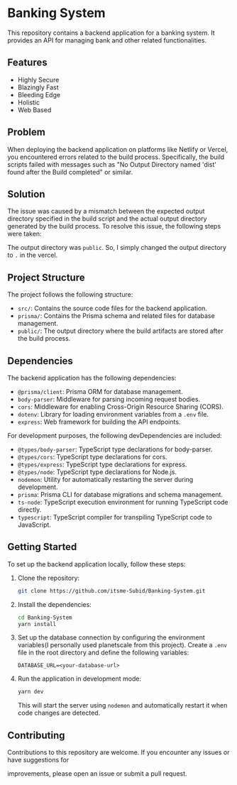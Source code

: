 # Banking System

This repository contains a backend application for a banking system. It provides an API for managing bank and other related functionalities.

## Features

- Highly Secure
- Blazingly Fast
- Bleeding Edge
- Holistic
- Web Based

## Problem

When deploying the backend application on platforms like Netlify or Vercel, you encountered errors related to the build process. Specifically, the build scripts failed with messages such as "No Output Directory named 'dist' found after the Build completed" or similar.

## Solution

The issue was caused by a mismatch between the expected output directory specified in the build script and the actual output directory generated by the build process. To resolve this issue, the following steps were taken:

<!-- changed output directory to '.' in vercel -->

The output directory was `public`. So, I simply changed the output directory to `.` in the vercel.

## Project Structure

The project follows the following structure:

- `src/`: Contains the source code files for the backend application.
- `prisma/`: Contains the Prisma schema and related files for database management.
- `public/`: The output directory where the build artifacts are stored after the build process.

## Dependencies

The backend application has the following dependencies:

- `@prisma/client`: Prisma ORM for database management.
- `body-parser`: Middleware for parsing incoming request bodies.
- `cors`: Middleware for enabling Cross-Origin Resource Sharing (CORS).
- `dotenv`: Library for loading environment variables from a `.env` file.
- `express`: Web framework for building the API endpoints.

For development purposes, the following devDependencies are included:

- `@types/body-parser`: TypeScript type declarations for body-parser.
- `@types/cors`: TypeScript type declarations for cors.
- `@types/express`: TypeScript type declarations for express.
- `@types/node`: TypeScript type declarations for Node.js.
- `nodemon`: Utility for automatically restarting the server during development.
- `prisma`: Prisma CLI for database migrations and schema management.
- `ts-node`: TypeScript execution environment for running TypeScript code directly.
- `typescript`: TypeScript compiler for transpiling TypeScript code to JavaScript.

## Getting Started

To set up the backend application locally, follow these steps:

1. Clone the repository:

   ```bash
   git clone https://github.com/itsme-Subid/Banking-System.git
   ```

2. Install the dependencies:

   ```bash
   cd Banking-System
   yarn install
   ```

3. Set up the database connection by configuring the environment variables(I personally used planetscale from this project). Create a `.env` file in the root directory and define the following variables:

   ```env
   DATABASE_URL=<your-database-url>
   ```

4. Run the application in development mode:

   ```bash
   yarn dev
   ```

   This will start the server using `nodemon` and automatically restart it when code changes are detected.

## Contributing

Contributions to this repository are welcome. If you encounter any issues or have suggestions for

improvements, please open an issue or submit a pull request.

